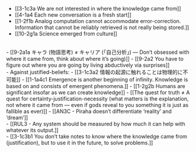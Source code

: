 - [[3-1c3a We are not interested in where the knowledge came from]]
- [[4-1a4 Each new conversation is a fresh start]]
- [[1-2f1b Analog computation cannot accommodate error-correction. Information that cannot be reliably retrieved is not really being stored.]]
- [[10-2g1a Science emerged from culture]]
<br>
- [[9-2a1a キャラ (物語思考) ≠ キャリア (「自己分析」) — Don’t obsessed with where it came from, think about where it’s going)]]
- [[9-2a2 You have to figure out where you are going by living abductively via surprises]]
<br>
- Against justified-beliefs:
- [[3-1c3a2 情報の起源に触れることは物理的に不可能]]
- [[1-1a4c1 Emergence is another beginning of infinity. Knowledge is based on and consists of emergent phenomena.]]
- [[1-2g2b Humans are significant insofar as we can create knowledge]]
- [[The quest for truth ≠ A quest for certainty-justification-necessity (what matters is the explanation, not where it came from — even if gods reveal to you something it is just as fallible as ever)]]
- [[AN3C - Piraha doesn’t differentiate ‘reality’ and ‘dream’]]
<br>
- [[RUL3 - Any system should be measured by how much it can help with whatever its output.]]
<br>
- [[3-1c3b1 You don’t take notes to know where the knowledge came from (justification), but to use it in the future, to solve problems.]]
<br>
